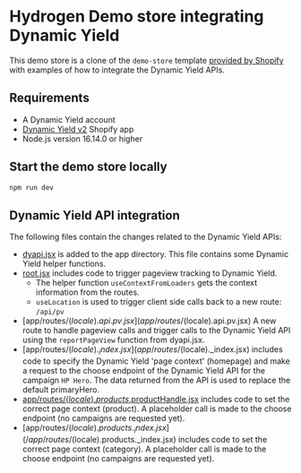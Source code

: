 # Hydrogen Demo store integrating Dynamic Yield

This demo store is a clone of the `demo-store` template [provided by Shopify](https://shopify.dev/docs/custom-storefronts/hydrogen/getting-started/quickstart) with examples of how to integrate the Dynamic Yield APIs.

## Requirements

- A Dynamic Yield account
- [Dynamic Yield v2](https://apps.shopify.com/dynamic-yield-v2) Shopify app
- Node.js version 16.14.0 or higher

## Start the demo store locally

```bash
npm run dev
```

## Dynamic Yield API integration
The following files contain the changes related to the Dynamic Yield APIs:
- [dyapi.jsx](/app/dyapi.jsx) is added to the app directory.  This file contains some Dynamic Yield helper functions. 
- [root.jsx](/app/root.jsx) includes code to trigger pageview tracking to Dynamic Yield.  
    - The helper function `useContextFromLoaders` gets the context information from the routes. 
    - `useLocation` is used to trigger client side calls back to a new route: `/api/pv`
- [app/routes/($locale).api.pv.jsx](app/routes/($locale).api.pv.jsx) A new route to handle pageview calls and trigger calls to the Dynamic Yield API using the `reportPageView` function from dyapi.jsx.  
- [app/routes/($locale)._index.jsx](app/routes/($locale)._index.jsx) includes code to specify the Dynamic Yield 'page context' (homepage) and make a request to the choose endpoint of the Dynamic Yield API for the campaign `HP Hero`.  The data returned from the API is used to replace the default primaryHero.  
- [app/routes/($locale).products.$productHandle.jsx](app/routes/($locale).products.$productHandle.jsx) includes code to set the correct page context (product).  A placeholder call is made to the choose endpoint (no campaigns are requested yet).  
- [app/routes/($locale).products._index.jsx](/app/routes/($locale).products._index.jsx) includes code to set the correct page context (category).  A placeholder call is made to the choose endpoint (no campaigns are requested yet).  
